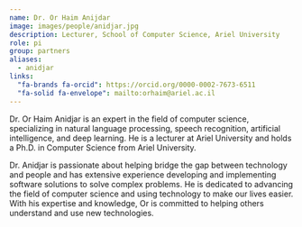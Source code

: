 ```yaml
---
name: Dr. Or Haim Anijdar
image: images/people/anidjar.jpg
description: Lecturer, School of Computer Science, Ariel University
role: pi
group: partners
aliases:
  - anidjar
links:
  "fa-brands fa-orcid": https://orcid.org/0000-0002-7673-6511
  "fa-solid fa-envelope": mailto:orhaim@ariel.ac.il
---
```


Dr. Or Haim Anidjar is an expert in the field of computer science, specializing in natural language processing, speech recognition, artificial intelligence, and deep learning. He is a lecturer at Ariel University and holds a Ph.D. in Computer Science from Ariel University. 

Dr. Anidjar is passionate about helping bridge the gap between technology and people and has extensive experience developing and implementing software solutions to solve complex problems. He is dedicated to advancing the field of computer science and using technology to make our lives easier. With his expertise and knowledge, Or is committed to helping others understand and use new technologies.